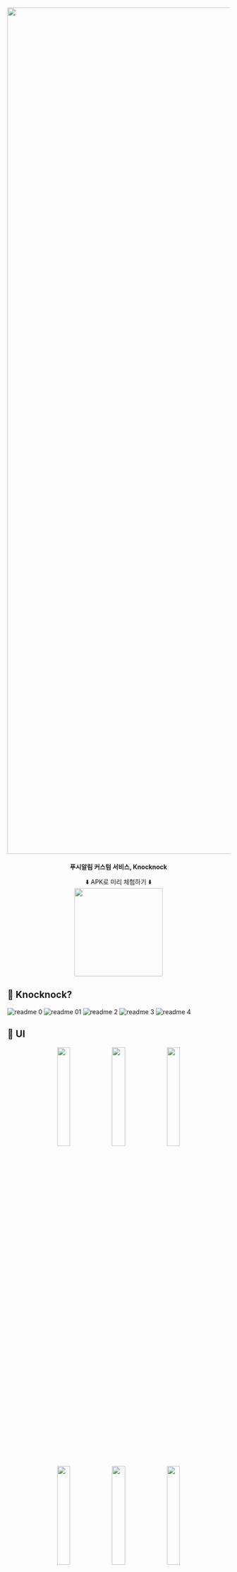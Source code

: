 <h1 align="center"><img width="1920" alt="readme banner" src="https://user-images.githubusercontent.com/69616347/212330945-b0deabd7-0a2c-4325-a9a8-e3ed5a8605f0.png"></h1>
<p align="center"><b>푸시알림 커스텀 서비스, Knocknock</b></p>
<p align="center">
⬇️ APK로 미리 체험하기 ⬇️</br>
<img  src="https://user-images.githubusercontent.com/69616347/212312449-aab29223-121e-42df-8990-4cf05091ddee.png" width="200"></br>
</p>

## 🤔 Knocknock?
![readme 0](https://user-images.githubusercontent.com/69616347/212331503-4792fc36-7c13-4e13-a33c-3344a6da9841.png)
![readme 01](https://user-images.githubusercontent.com/69616347/212331602-64d6fb4d-a37d-4e77-a567-b4d5acb18a07.png)
![readme 2](https://user-images.githubusercontent.com/69616347/212331688-b6bb9863-6f6b-41a9-8b1b-bd43f1f257ab.png)
![readme 3](https://user-images.githubusercontent.com/69616347/212331741-3050adbe-69d2-4cc6-9c9d-5a0ade6cfb00.png)
![readme 4](https://user-images.githubusercontent.com/69616347/212331714-7bf2b4d2-1bb5-4064-88f8-40c21b592cd7.png)

## 📸 UI
<p align="center">
<img src="https://user-images.githubusercontent.com/69616347/212338044-6ce67d48-167c-4f14-bd06-a78f18bd32f0.png" width="24%"/>
<img src="https://user-images.githubusercontent.com/69616347/212338049-26ecceab-46c7-4cbf-b7ce-3cf6894e48ca.png" width="24%"/>
<img src="https://user-images.githubusercontent.com/69616347/212338880-1f1972b1-b9c9-4747-b703-47f6f9d35223.png" width="24%"/>
</p>
<p align="center">
<img src="https://user-images.githubusercontent.com/69616347/212338900-572a7e48-5094-40e8-8204-43c2ceb998df.png" width="24%"/>
<img src="https://user-images.githubusercontent.com/69616347/212338905-5211958c-1ca5-4502-87a2-22ef79eb2ad4.png" width="24%"/>
<img src="https://user-images.githubusercontent.com/69616347/212338919-d74ab4b9-7294-4903-8d5b-c8248167480f.png" width="24%"/>
</p>


## 📚 기술 스택

- **Minimum SDK Version** 23

- **Target SDK Version** 31

- **Clean Architecture**  지향

- **Architecture**
    - MVVM

- **Language**
    - 100% Kotlin

- **사용한 라이브러리**
    - Jetpack AAC, Hilt, Room, Retrofit, Gson, Glide, Kakao 로그인 등

- **비동기 처리**
    - Coroutine Flow
    

## ✨ 개발 과정 및 향후 계획
- `Commit`규칙
```

[KnockKnock] UI 화면 > Subject

```

- 이슈는 `Notion`에 기록하면서 해결!

- 700개가 넘는 수 많은 `Commit`들...😵

- `Google Play Store` 배포 진행 중!


## ❤️ 고생 많았던 '칠면조' 팀원들

<table>
    <tr align="center">
        <td><B>백엔드, 팀장<B></td>
        <td><B>백엔드<B></td>
        <td><B>백엔드<B></td>
    </tr>
    <tr align="center">
        <td><B>이서준<B></td>
        <td><B>이찬진<B></td>
        <td><B>배정은<B></td>
    </tr>
    <tr align="center">
        <td>
            <img width="100" src="https://user-images.githubusercontent.com/13329304/212317665-4a049d15-41df-4bba-a6af-bce850ef55e5.png">
            <br>
            <a href="https://github.com/leeseojune53"><I>leeseojune53</I></a>
        </td>
        <td>
            <img width="100" src="https://user-images.githubusercontent.com/13329304/212317676-ba3895c7-2e2d-4ae9-bc35-cf342ce93d06.png">
            <br>
            <a href="https://github.com/ImNM"><I>ImNM</I></a>
        </td>
        <td>
            <img width="100"  src="https://user-images.githubusercontent.com/13329304/212317656-6a6d8921-8a1b-4308-82a6-0228f32cb6b0.png">
            <br>
            <a href="https://github.com/mybloom"><I>mybloom</I></a>
        </td>
    </tr>
</table>

<table>
    <tr align="center">
        <td><B>AOS 팀장<B></td>
        <td><B>AOS<B></td>
        <td><B>AOS<B></td>
        <td><B>AOS<B></td>
    </tr>
    <tr align="center">
        <td><B>황규일<B></td>
        <td><B>이영준<B></td>
        <td><B>조준장<B></td>
        <td><B>최현정<B></td>
    </tr>
    <tr align="center">
        <td>
            <img width="100" src="https://user-images.githubusercontent.com/13329304/212317688-990afa01-5913-4afe-8c1b-8b92d4a4cfe8.png">
            <br>
            <a href="https://github.com/Gyuil-Hwnag"><I>Gyuil-Hwnag</I></a>
        </td>
        <td>
            <img width="100" src="https://user-images.githubusercontent.com/13329304/212317672-354d13b9-6ab4-42cf-bdb5-a394b4e4de7c.png">
            <br>
            <a href="https://github.com/leeyjwinter"><I>leeyjwinter</I></a>
        </td>
        <td>
            <img width="100"  src="https://user-images.githubusercontent.com/13329304/212317678-cc962cb6-1a49-4cb2-a03a-11a3ca65ba47.png">
            <br>
            <a href="https://github.com/junjange"><I>junjange</I></a>
        </td>
        <td>
            <img width="100"  src="https://user-images.githubusercontent.com/13329304/212317686-595cb18c-f6d5-41ff-9562-268d33fc29dc.png">
            <br>
            <a href="https://github.com/hyunjung-choi"><I>hyunjung-choi</I></a>
        </td>
    </tr>
</table>

<table>
    <tr align="center">
        <td><B>디자인<B></td>
        <td><B>디자인<B></td>
        <td><B>디자인<B></td>
    </tr>
    <tr align="center">
        <td><B>김나영<B></td>
        <td><B>박수연<B></td>
        <td><B>진승희<B></td>
    </tr>
    <tr align="center">
        <td>
            <img width="100"  src="https://user-images.githubusercontent.com/13329304/212317639-6330ff4a-cfd1-4a3a-a8f7-967039c5885b.png">
            <br>
            <a href="https://www.behance.net/402zzang"><I>김나영</I></a>
        </td>
        <td>
            <img width="100" src="https://user-images.githubusercontent.com/13329304/212317647-b90031d3-44c2-4ba5-831c-5d7d181ed083.png">
            <br>
            <a href="https://www.behance.net/sypak120c57e"><I>박수연</I></a>
        </td>
        <td>
            <img width="100" src="https://user-images.githubusercontent.com/13329304/212317684-7622f74d-a011-4481-9773-864aee3e28f6.png">
            <br>
            <a href="https://www.behance.net/kb1658280b"><I>진승희</I></a>
        </td>
    </tr>
</table>
